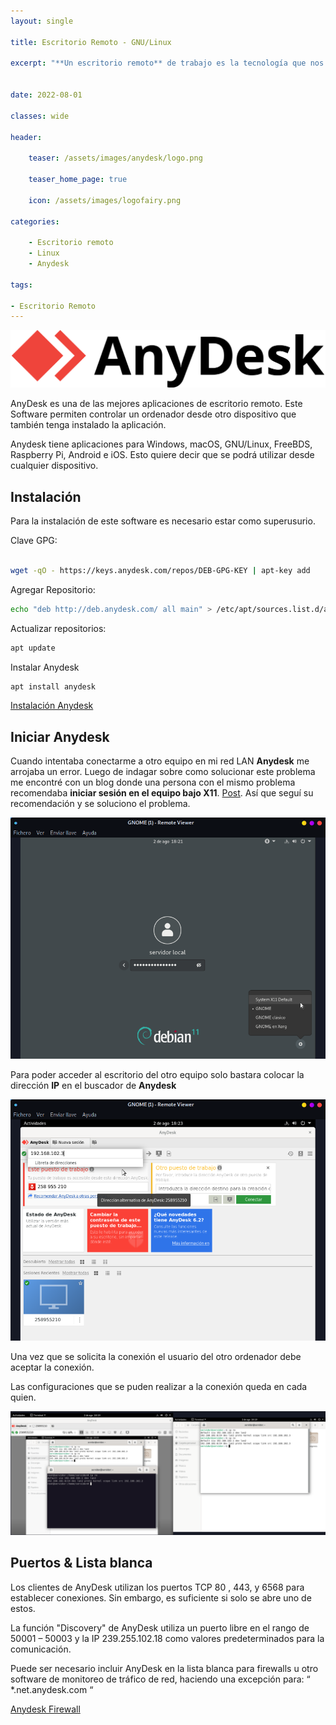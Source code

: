 ```yaml
---
layout: single

title: Escritorio Remoto - GNU/Linux

excerpt: "**Un escritorio remoto** de trabajo es la tecnología que nos permite acceder de forma remota a un espacio de trabajo digital a través de un entorno gráfico. AnyDesk es un programa de software de escritorio remoto ideal para uso empresarial."


date: 2022-08-01

classes: wide

header:

    teaser: /assets/images/anydesk/logo.png

    teaser_home_page: true
    
    icon: /assets/images/logofairy.png

categories:

    - Escritorio remoto
    - Linux
    - Anydesk

tags:  

- Escritorio Remoto
---
```



![](/assets/images/anydesk/wallpapers.png)

AnyDesk es una de las mejores aplicaciones de escritorio remoto. Este Software permiten controlar un ordenador desde otro dispositivo que también tenga instalado la aplicación.

Anydesk tiene aplicaciones para Windows, macOS, GNU/Linux, FreeBDS, Raspberry Pi, Android e iOS. Esto quiere decir que se podrá utilizar desde cualquier dispositivo.

## Instalación

Para la instalación de este software es necesario estar como superusurio. 

Clave GPG:

```bash
 
wget -qO - https://keys.anydesk.com/repos/DEB-GPG-KEY | apt-key add 
```

Agregar Repositorio:

```bash
echo "deb http://deb.anydesk.com/ all main" > /etc/apt/sources.list.d/anydesk-stable.list

```

Actualizar repositorios:

```bash
apt update

```

Instalar Anydesk

```bash
apt install anydesk

```

[Instalación Anydesk](http://deb.anydesk.com/howto.html)

## Iniciar Anydesk

Cuando intentaba conectarme a otro equipo en mi red LAN **Anydesk** me arrojaba un error. Luego de indagar sobre como solucionar este problema me encontré con un blog donde una persona con el mismo problema recomendaba **iniciar sesión en el equipo bajo X11**. [Post](http://deb.anydesk.com/howto.html). Así que seguí su recomendación y se soluciono el problema.

![](/assets/images/anydesk/0.png)


Para poder acceder al escritorio del otro equipo solo bastara colocar la dirección **IP** en el buscador de **Anydesk**

![](/assets/images/anydesk/3.png)

Una vez que se solicita la conexión el usuario del otro ordenador debe aceptar la conexión.

Las configuraciones que se puden realizar a la conexión queda en cada quien. 

![](/assets/images/anydesk/1.png)


## Puertos & Lista blanca

Los clientes de AnyDesk utilizan los puertos TCP   80 ,   443,   y   6568   para establecer conexiones. Sin embargo, es suficiente si solo se abre uno de estos.

La función "Discovery" de AnyDesk utiliza un puerto libre en el rango de   50001 – 50003   y la IP   239.255.102.18   como valores predeterminados para la comunicación.

Puede ser necesario incluir AnyDesk en la lista blanca para firewalls u otro software de monitoreo de tráfico de red, haciendo una excepción para: “ *.net.anydesk.com “

[Anydesk Firewall](https://support.anydesk.com/es/knowledge/firewall)
